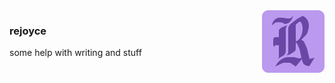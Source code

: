 <img src="./static/logo.svg" width="100" height="100" align="right">

### rejoyce

some help with writing and stuff